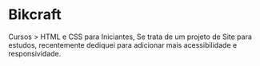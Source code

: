 # Bikcraft
 Cursos > HTML e CSS para Iniciantes, Se trata de um projeto de Site para estudos, recentemente dediquei para adicionar mais acessibilidade e responsividade.
